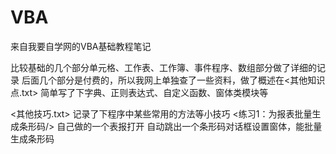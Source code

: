 # VBA
来自我要自学网的VBA基础教程笔记

比较基础的几个部分单元格、工作表、工作簿、事件程序、数组部分做了详细的记录
后面几个部分是付费的，所以我网上单独查了一些资料，做了概述在<其他知识点.txt>
简单写了下字典、正则表达式、自定义函数、窗体类模块等

<其他技巧.txt> 记录了下程序中某些常用的方法等小技巧
<练习1：为报表批量生成条形码/> 自己做的一个表报打开 自动跳出一个条形码对话框设置窗体，能批量生成条形码
